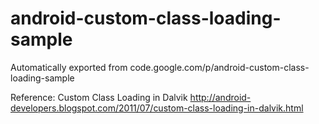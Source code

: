 # android-custom-class-loading-sample
Automatically exported from code.google.com/p/android-custom-class-loading-sample


Reference:
Custom Class Loading in Dalvik
http://android-developers.blogspot.com/2011/07/custom-class-loading-in-dalvik.html
